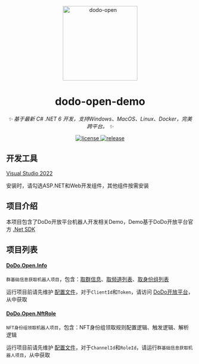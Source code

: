 
<p align="center">
  <a href="https://open.imdodo.com">
    <img src="https://open.imdodo.com/images/hero.png" width="200" height="200" alt="dodo-open">
  </a>
</p>

<div align="center">

  # dodo-open-demo

  _✨ 基于最新 C# .NET 6 开发，支持Windows、MacOS、Linux、Docker，完美跨平台。 ✨_

  <a href="https://github.com/Rhyheart/dodo-open-demo/blob/main/LICENSE">
    <img src="https://img.shields.io/github/license/Rhyheart/dodo-open-demo" alt="license">
  </a>
  <a href="https://github.com/Rhyheart/dodo-open-demo/releases">
    <img src="https://img.shields.io/github/v/release/Rhyheart/dodo-open-demo?color=blueviolet&include_prereleases"
      alt="release">
  </a>

</div>

## 开发工具

[Visual Studio 2022](https://visualstudio.microsoft.com/zh-hans/vs/)

安装时，请勾选ASP.NET和Web开发组件，其他组件按需安装

## 项目介绍

本项目包含了DoDo开放平台机器人开发相关Demo，Demo基于DoDo开放平台官方 [.Net SDK](https://github.com/dodo-open/dodo-open-net)

## 项目列表

#### [DoDo.Open.Info](https://github.com/Rhyheart/dodo-open-demo/tree/main/src/DoDo.Open.Info)

`群基础信息获取机器人项目`，包含：[取群信息](https://open.imdodo.com/api/island/info.html)、[取频道列表](https://open.imdodo.com/api/channel/list.html)、[取身份组列表](https://open.imdodo.com/api/role/list.html)

运行项目前请先维护 [配置文件](https://github.com/Rhyheart/dodo-open-demo/blob/main/src/DoDo.Open.Info/appsettings.json)，对于`ClientId`和`Token`，请访问 [DoDo开放平台](https://open.imdodo.com/go/introduction/deployment.html)，从中获取

#### [DoDo.Open.NftRole](https://github.com/Rhyheart/dodo-open-demo/tree/main/src/DoDo.Open.NftRole)

`NFT身份组领取机器人项目`，包含：NFT身份组领取规则配置逻辑、触发逻辑、解析逻辑

运行项目前请先维护 [配置文件](https://github.com/Rhyheart/dodo-open-demo/blob/main/src/DoDo.Open.NftRole/appsettings.json)，对于`ChannelId`和`RoleId`，请运行`群基础信息获取机器人项目`，从中获取
